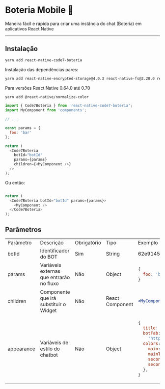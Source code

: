 # Boteria Mobile 🤖

Maneira fácil e rápida para criar uma instância do chat (Boteria) em aplicativos React Native

---

## Instalação

```sh
yarn add react-native-code7-boteria
```

Instalação das dependências pares:
```bash
yarn add react-native-encrypted-storage@4.0.3 react-native-fs@2.20.0 react-native-document-picker@8.1.3 react-native-notifications@4.3.3 react-native-sound@0.11.2 react-native-video@5.2.1
```

Para versões React Native 0.64.0 até 0.70
```bash
yarn add @react-native/normalize-color
```

```js
import { Code7Boteria } from 'react-native-code7-boteria';
import MyComponent from 'components';

// ...

const params = {
  foo: 'bar'
};

return (
  <Code7Boteria
    botId="botId"
    params={params}
    children={<MyComponent />}
  />
);
```

Ou então:

```js

return (
  <Code7Boteria botId="botId" params={params}>
    <MyComponent />
  </Code7Boteria>
);
```

## Parâmetros

<table>
  <tr>
    <td> Parâmetro </td>
    <td> Descrição </td>
    <td> Obrigatório </td>
    <td> Tipo </td>
    <td> Exemplo </td>
  </tr>
  <tr>
    <td> botId </td>
    <td> Identificador do BOT </td>
    <td> Sim </td>
    <td> String </td>
    <td> 62e9145fc073550012d52f25 </td>
  </tr>
  <tr>
    <td> params </td>
    <td> Variáveis externas que entrarão no fluxo </td>
    <td> Não </td>
    <td> Object </td>
    <td>

  ```js
  {
    foo: 'bar'
  }
  ```
  </td>
  </tr>
  <tr>
    <td> children </td>
    <td> Componente que irá substituir o Widget </td>
    <td> Não </td>
    <td> React Component </td>
    <td>

  ```jsx
  <MyComponent />
  ```
  </td>
  </tr>
  <tr>
    <td> appearance </td>
    <td> Variáveis de estilo do chatbot </td>
    <td> Não </td>
    <td> Object </td>
    <td>

  ```js
  {
    title: 'Bot title',
    botFab:
      'https://my-domain/my-icon.png',
    colors: {
      main: '#FF0000',
      mainText: '#00FF00',
      secondary: '#000000',
      secondaryText: '#0000FF',
    },
  }
  ```
  </td>
  </tr>
</table>
